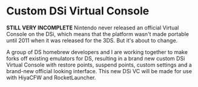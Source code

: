 # Custom DSi Virtual Console
**STILL VERY INCOMPLETE**
Nintendo never released an official Virtual Console on the DSi, which means that the platform wasn't made portable until 2011 when it was released for the 3DS. But it's about to change.

A group of DS homebrew developers and I are working together to make forks off existing emulators for DS, resulting in a brand new custom DSi Virtual Console with restore points, suspend points, custom settings and a brand-new official looking interface. This new DSi VC will be made for use with HiyaCFW and RocketLauncher.
